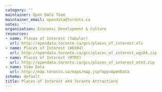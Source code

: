 ```yaml
---
category: ''
maintainer: Open Data Team
maintainer_email: opendata@toronto.ca
notes: ''
organization: Economic Development & Culture
resources:
- name: Places of Interest (Tabular)
  url: http://opendata.toronto.ca/gcc/places_of_interest.xls
- name: Places of Interest (WGS84)
  url: http://opendata.toronto.ca/gcc/places_of_interest_wgs84.zip
- name: Places of Interest (MTM3)
  url: http://opendata.toronto.ca/gcc/places_of_interest_mtm3.zip
- name: View Data
  url: http://map.toronto.ca/maps/map.jsp?app=OpenData
schema: default
title: Places of Interest and Toronto Attractions
---
```

